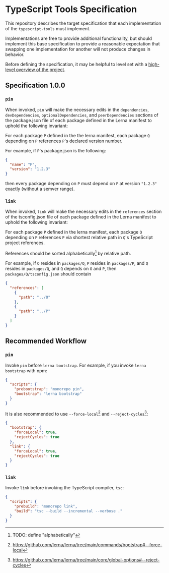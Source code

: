 # TypeScript Tools Specification

This repository describes the target specification that each implementation of the
`typescript-tools` must implement.

Implementations are free to provide additional functionality, but should implement
this base specification to provide a reasonable expectation that swapping one
implementation for another will not produce changes in behavior.

Before defining the specification, it may be helpful to level set with a
[high-level overview of the project].

[high-level overview of the project]: ./explanation.md

## Specification 1.0.0

### `pin`

When invoked, `pin` will make the necessary edits in the `dependencies`,
`devDependencies`, `optionalDependencies`, and `peerDependencies` sections of
the package.json file of each package defined in the Lerna manifest to uphold the
following invariant:

For each package `P` defined in the the lerna manifest, each package `Q` depending on
`P` references `P`'s declared version number.

For example, if `P`'s package.json is the following:

```json
{
  "name": "P",
  "version": "1.2.3"
}
```

then every package depending on `P` must depend on `P` at version `"1.2.3"` exactly
(without a semver range).

### `link`

When invoked, `link` will make the necessary edits in the `references` section of
the tsconfig.json file of each package defined in the Lerna manifest to uphold the
following invariant:

For each package `P` defined in the lerna manifest, each package `Q` depending on
`P` references `P` via shortest relative path in `Q`'s TypeScript project references.

References should be sorted alphabetically[^1] by relative path.

For example, if `O` resides in `packages/O`, `P` resides in `packages/P`,
and `Q` resides in `packages/Q`, and `Q` depends on `O` and `P`, then
`packages/Q/tsconfig.json` should contain

```json
{
  "references": [
    {
      "path": "../O"
    },
    {
      "path": "../P"
    }
  ]
}
```

## Recommended Workflow

### `pin`

Invoke `pin` before `lerna bootstrap`. For example, if you invoke `lerna bootstrap` with npm:

```json
{
  "scripts": {
    "prebootstrap": "monorepo pin",
    "bootstrap": "lerna bootstrap"
  }
}
```

It is also recommended to use `--force-local`[^2] and `--reject-cycles`[^3]:

```json
{
  "bootstrap": {
    "forceLocal": true,
    "rejectCycles": true
  },
  "link": {
    "forceLocal": true,
    "rejectCycles": true
  }
}
```

### `link`

Invoke `link` before invoking the TypeScript compiler, `tsc`:

```json
{
  "scripts": {
    "prebuild": "monorepo link",
    "build": "tsc --build --incremental --verbose ."
  }
}
```

[^1]: TODO: define "alphabetically"
[^2]: https://github.com/lerna/lerna/tree/main/commands/bootstrap#--force-local
[^3]: https://github.com/lerna/lerna/tree/main/core/global-options#--reject-cycles
